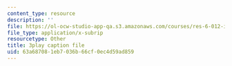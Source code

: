 ```yaml
---
content_type: resource
description: ''
file: https://ol-ocw-studio-app-qa.s3.amazonaws.com/courses/res-6-012-introduction-to-probability-spring-2018/63a687081eb7036b66cf0ec4d59ad859_N3I2ZLbh6zQ.srt
file_type: application/x-subrip
resourcetype: Other
title: 3play caption file
uid: 63a68708-1eb7-036b-66cf-0ec4d59ad859
---
```

